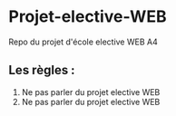 # Projet-elective-WEB
Repo du projet d'école elective WEB A4 

## Les règles :
1. Ne pas parler du projet elective WEB
2. Ne pas parler du projet elective WEB

